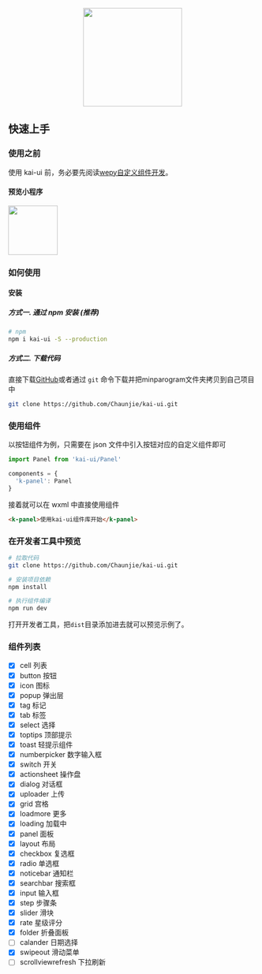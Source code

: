 
<p align="center">
    <a href="https://weapp.iviewui.com">
        <img width="200" src="http://images.kaishiba.com/kai-ui.png">
    </a>
</p>

## 快速上手

### 使用之前

使用 kai-ui 前，务必要先阅读[wepy自定义组件开发](https://tencent.github.io/wepy/)。

#### 预览小程序
 <img width="100" src="http://images.kaishiba.com/kaiqr.jpg">
 
### 如何使用
#### 安装
##### 方式一. 通过 npm 安装 (推荐)
```bash
# npm
npm i kai-ui -S --production
```

##### 方式二. 下载代码

直接下载[GitHub](https://github.com/Chaunjie/kai-ui)或者通过 `git` 命令下载并把minparogram文件夹拷贝到自己项目中
```bash
git clone https://github.com/Chaunjie/kai-ui.git
```

### 使用组件

以按钮组件为例，只需要在 json 文件中引入按钮对应的自定义组件即可

```javascript
import Panel from 'kai-ui/Panel'

components = {
  'k-panel': Panel
}
```

接着就可以在 wxml 中直接使用组件

```html
<k-panel>使用kai-ui组件库开始</k-panel>
```

### 在开发者工具中预览

```bash
# 拉取代码
git clone https://github.com/Chaunjie/kai-ui.git

# 安装项目依赖
npm install

# 执行组件编译
npm run dev
```

打开开发者工具，把`dist`目录添加进去就可以预览示例了。

 
### 组件列表
- [x] cell 列表
- [x] button 按钮
- [x] icon 图标
- [x] popup 弹出层
- [x] tag 标记
- [x] tab 标签
- [x] select 选择
- [x] toptips 顶部提示
- [x] toast 轻提示组件
- [x] numberpicker 数字输入框
- [x] switch 开关
- [x] actionsheet 操作盘
- [x] dialog 对话框
- [x] uploader 上传
- [x] grid 宫格
- [x] loadmore 更多
- [x] loading 加载中
- [x] panel 面板
- [x] layout 布局
- [x] checkbox 复选框
- [x] radio 单选框
- [x] noticebar 通知栏
- [x] searchbar 搜索框
- [x] input 输入框
- [x] step 步骤条
- [x] slider 滑块
- [x] rate 星级评分
- [x] folder 折叠面板
- [ ] calander 日期选择
- [x] swipeout 滑动菜单
- [ ] scrollviewrefresh 下拉刷新
